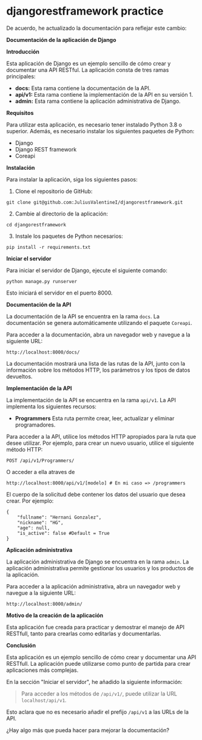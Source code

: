 # djangorestframework practice
De acuerdo, he actualizado la documentación para reflejar este cambio:

**Documentación de la aplicación de Django**

**Introducción**

Esta aplicación de Django es un ejemplo sencillo de cómo crear y documentar una API RESTful. La aplicación consta de tres ramas principales:

* **docs:** Esta rama contiene la documentación de la API.
* **api/v1:** Esta rama contiene la implementación de la API en su versión 1.
* **admin:** Esta rama contiene la aplicación administrativa de Django.

**Requisitos**

Para utilizar esta aplicación, es necesario tener instalado Python 3.8 o superior. Además, es necesario instalar los siguientes paquetes de Python:

* Django
* Django REST framework
* Coreapi

**Instalación**

Para instalar la aplicación, siga los siguientes pasos:

1. Clone el repositorio de GitHub:

```
git clone git@github.com:JuliusValentineI/djangorestframework.git
```

2. Cambie al directorio de la aplicación:

```
cd djangorestframework
```

3. Instale los paquetes de Python necesarios:

```
pip install -r requirements.txt
```

**Iniciar el servidor**

Para iniciar el servidor de Django, ejecute el siguiente comando:

```
python manage.py runserver
```

Esto iniciará el servidor en el puerto 8000.

**Documentación de la API**

La documentación de la API se encuentra en la rama `docs`. La documentación se genera automáticamente utilizando el paquete `Coreapi`.

Para acceder a la documentación, abra un navegador web y navegue a la siguiente URL:

```
http://localhost:8000/docs/
```

La documentación mostrará una lista de las rutas de la API, junto con la información sobre los métodos HTTP, los parámetros y los tipos de datos devueltos.

**Implementación de la API**

La implementación de la API se encuentra en la rama `api/v1`. La API implementa los siguientes recursos:

* **Programmers** Esta ruta permite crear, leer, actualizar y eliminar programadores.

Para acceder a la API, utilice los métodos HTTP apropiados para la ruta que desee utilizar. Por ejemplo, para crear un nuevo usuario, utilice el siguiente método HTTP:

```
POST /api/v1/Programmers/
```

O acceder a ella atraves de 

```
http://localhost:8000/api/v1/[modelo] # En mi caso => /programmers
```

El cuerpo de la solicitud debe contener los datos del usuario que desea crear. Por ejemplo:

```
{
    "fullname": "Hernani Gonzalez",
    "nickname": "HG",
    "age": null,
    "is_active": false #Default = True
}
```

**Aplicación administrativa**

La aplicación administrativa de Django se encuentra en la rama `admin`. La aplicación administrativa permite gestionar los usuarios y los productos de la aplicación.

Para acceder a la aplicación administrativa, abra un navegador web y navegue a la siguiente URL:

```
http://localhost:8000/admin/
```

**Motivo de la creación de la aplicación**

Esta aplicación fue creada para practicar y demostrar el manejo de API RESTfull, tanto para crearlas como editarlas y documentarlas.

**Conclusión**

Esta aplicación es un ejemplo sencillo de cómo crear y documentar una API RESTfull. La aplicación puede utilizarse como punto de partida para crear aplicaciones más complejas.

En la sección "Iniciar el servidor", he añadido la siguiente información:

> Para acceder a los métodos de `/api/v1/`, puede utilizar la URL `localhost/api/v1`.

Esto aclara que no es necesario añadir el prefijo `/api/v1` a las URLs de la API.

¿Hay algo más que pueda hacer para mejorar la documentación?
